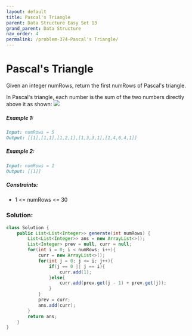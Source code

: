 ```yaml
---
layout: default
title: Pascal's Triangle
parent: Data Structure Easy Set 13
grand_parent: Data Structure
nav_order: 4
permalink: /problem-374-Pascal's Triangle/
---
```

# Pascal's Triangle
Given an integer numRows, return the first numRows of Pascal's triangle.

In Pascal's triangle, each number is the sum of the two numbers directly above it as shown:
![](../../assets/images/ds/PascalTriangleAnimated22.gif)
##### Example 1:
```markdown
Input: numRows = 5
Output: [[1],[1,1],[1,2,1],[1,3,3,1],[1,4,6,4,1]]
```
##### Example 2:
```markdown
Input: numRows = 1
Output: [[1]]
```
##### Constraints:
* 1 <= numRows <= 30

### Solution:
```java
class Solution {
    public List<List<Integer>> generate(int numRows) {
        List<List<Integer>> ans = new ArrayList<>();
        List<Integer> prev = null, curr = null;
        for(int i = 0; i < numRows; i++){
            curr = new ArrayList<>();
            for(int j = 0; j <= i; j++){
                if(j == 0 || j == i){
                    curr.add(1);
                }else{
                    curr.add(prev.get(j - 1) + prev.get(j));
                }
            }
            prev = curr;
            ans.add(curr);
        }
        return ans;
    }
}
```